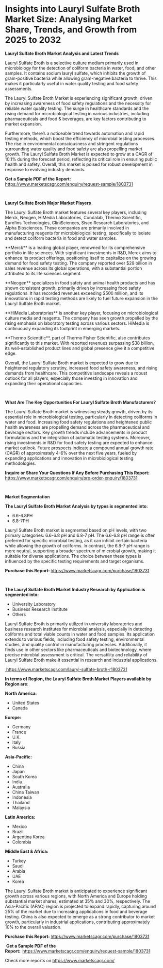 <p><h1>Insights into Lauryl Sulfate Broth Market Size: Analysing Market Share, Trends, and Growth from 2025 to 2032</h1></p><p><strong>Lauryl Sulfate Broth Market Analysis and Latest Trends</strong></p>
<p><p>Lauryl Sulfate Broth is a selective culture medium primarily used in microbiology for the detection of coliform bacteria in water, food, and other samples. It contains sodium lauryl sulfate, which inhibits the growth of gram-positive bacteria while allowing gram-negative bacteria to thrive. This makes it particularly useful in water quality testing and food safety assessments.</p><p>The Lauryl Sulfate Broth Market is experiencing significant growth, driven by increasing awareness of food safety regulations and the necessity for reliable water quality testing. The surge in healthcare standards and the rising demand for microbiological testing in various industries, including pharmaceuticals and food & beverages, are key factors contributing to market expansion. </p><p>Furthermore, there’s a noticeable trend towards automation and rapid testing methods, which boost the efficiency of microbial testing processes. The rise in environmental consciousness and stringent regulations surrounding water quality and food safety are also propelling market growth. The Lauryl Sulfate Broth Market is expected to grow at a CAGR of 10.1% during the forecast period, reflecting its critical role in ensuring public health and safety. Overall, this market is poised for robust development in response to evolving industry demands.</p></p>
<p><strong>Get a Sample PDF of the Report:&nbsp;</strong> <a href="https://www.marketscagr.com/enquiry/request-sample/1803731?utm_campaign=2808&utm_medium=2&utm_source=Github&utm_content=ia&utm_term=04032025&utm_id=lauryl-sulfate-broth">https://www.marketscagr.com/enquiry/request-sample/1803731</a></p>
<p>&nbsp;</p>
<p><strong>Lauryl Sulfate Broth Major Market Players</strong></p>
<p><p>The Lauryl Sulfate Broth market features several key players, including Merck, Neogen, HiMedia Laboratories, Condalab, Thermo Scientific, Eurofins Technologies, CliniSciences, Sisco Research Laboratories, and Alpha Biosciences. These companies are primarily involved in manufacturing reagents for microbiological testing, specifically to isolate and detect coliform bacteria in food and water samples.</p><p>**Merck** is a leading global player, renowned for its comprehensive portfolio in life sciences. With significant investments in R&D, Merck aims to enhance its product offerings, positioning itself to capitalize on the growing demand for food safety testing. The company reported over $26 billion in sales revenue across its global operations, with a substantial portion attributed to its life sciences segment.</p><p>**Neogen** specializes in food safety and animal health products and has shown consistent growth, primarily driven by increasing food safety regulations. It has recorded revenues exceeding $500 million, and its innovations in rapid testing methods are likely to fuel future expansion in the Lauryl Sulfate Broth market.</p><p>**HiMedia Laboratories** is another key player, focusing on microbiological culture media and reagents. The company has seen growth propelled by the rising emphasis on laboratory testing across various sectors. HiMedia is continuously expanding its footprint in emerging markets.</p><p>**Thermo Scientific**, part of Thermo Fisher Scientific, also contributes significantly to this market. With reported revenues surpassing $38 billion, its well-established product lines and global presence give it a competitive edge.</p><p>Overall, the Lauryl Sulfate Broth market is expected to grow due to heightened regulatory scrutiny, increased food safety awareness, and rising demands from healthcare. This competitive landscape reveals a robust outlook for all players, especially those investing in innovation and expanding their operational capacities.</p></p>
<p>&nbsp;</p>
<p><strong>What Are The Key Opportunities For Lauryl Sulfate Broth Manufacturers?</strong></p>
<p><p>The Lauryl Sulfate Broth market is witnessing steady growth, driven by its essential role in microbiological testing, particularly in detecting coliforms in water and food. Increasing food safety regulations and heightened public health awareness are propelling demand across the pharmaceutical and beverage sectors. Key growth trends include advancements in product formulations and the integration of automatic testing systems. Moreover, rising investments in R&D for food safety testing are expected to enhance market outlook. Future prospects indicate a compound annual growth rate (CAGR) of approximately 4-6% over the next five years, fueled by expanding applications and innovation in microbiological testing methodologies.</p></p>
<p><strong>Inquire or Share Your Questions If Any Before Purchasing This Report:</strong> <a href="https://www.marketscagr.com/enquiry/pre-order-enquiry/1803731?utm_campaign=2808&utm_medium=2&utm_source=Github&utm_content=ia&utm_term=04032025&utm_id=lauryl-sulfate-broth">https://www.marketscagr.com/enquiry/pre-order-enquiry/1803731</a></p>
<p>&nbsp;</p>
<p><strong>Market Segmentation</strong></p>
<p><strong>The Lauryl Sulfate Broth Market Analysis by types is segmented into:</strong></p>
<p><ul><li>6.6-6.8PH</li><li>6.8-7PH</li></ul></p>
<p><p>Lauryl Sulfate Broth market is segmented based on pH levels, with two primary categories: 6.6-6.8 pH and 6.8-7 pH. The 6.6-6.8 pH range is often preferred for specific microbial testing, as it can inhibit certain bacteria while allowing the growth of coliforms. In contrast, the 6.8-7 pH range is more neutral, supporting a broader spectrum of microbial growth, making it suitable for diverse applications. The choice between these types is influenced by the specific testing requirements and target organisms.</p></p>
<p><strong>Purchase this Report:&nbsp;</strong><a href="https://www.marketscagr.com/purchase/1803731?utm_campaign=2808&utm_medium=2&utm_source=Github&utm_content=ia&utm_term=04032025&utm_id=lauryl-sulfate-broth">https://www.marketscagr.com/purchase/1803731</a></p>
<p>&nbsp;</p>
<p><strong>The Lauryl Sulfate Broth Market Industry Research by Application is segmented into:</strong></p>
<p><ul><li>University Laboratory</li><li>Business Research Institute</li><li>Others</li></ul></p>
<p><p>Lauryl Sulfate Broth is primarily utilized in university laboratories and business research institutes for microbial analysis, especially in detecting coliforms and total viable counts in water and food samples. Its application extends to various fields, including food safety testing, environmental studies, and quality control in manufacturing processes. Additionally, it finds use in other sectors like pharmaceuticals and biotechnology, where precise microbial assessment is critical. The versatility and reliability of Lauryl Sulfate Broth make it essential in research and industrial applications.</p></p>
<p><a href="https://www.marketscagr.com/lauryl-sulfate-broth-r1803731?utm_campaign=2808&utm_medium=2&utm_source=Github&utm_content=ia&utm_term=04032025&utm_id=lauryl-sulfate-broth">&nbsp;https://www.marketscagr.com/lauryl-sulfate-broth-r1803731</a></p>
<p><strong>In terms of Region, the Lauryl Sulfate Broth Market Players available by Region are:</strong></p>
<p>
    <p> <strong> North America: </strong>
        <ul>
            <li>United States</li>
            <li>Canada</li>
        </ul>
        </p> 
    <p> <strong> Europe: </strong>
        <ul>
            <li>Germany</li>
            <li>France</li>
            <li>U.K.</li>
            <li>Italy</li>
            <li>Russia</li>
        </ul>
        </p> 
    <p> <strong> Asia-Pacific: </strong>
        <ul>
            <li>China</li>
            <li>Japan</li>
            <li>South Korea</li>
            <li>India</li>
            <li>Australia</li>
            <li>China Taiwan</li>
            <li>Indonesia</li>
            <li>Thailand</li>
            <li>Malaysia</li>
        </ul>
        </p> 
    <p> <strong> Latin America: </strong>
        <ul>
            <li>Mexico</li>
            <li>Brazil</li>
            <li>Argentina Korea</li>
            <li>Colombia</li>
        </ul>
        </p> 
    <p> <strong> Middle East & Africa: </strong>
        <ul>
            <li>Turkey</li>
            <li>Saudi</li>
            <li>Arabia</li>
            <li>UAE</li>
            <li>Korea</li>
        </ul>
    </p>
    </p>
<p><p>The Lauryl Sulfate Broth market is anticipated to experience significant growth across various regions, with North America and Europe holding substantial market shares, estimated at 35% and 30%, respectively. The Asia-Pacific (APAC) region is projected to expand rapidly, capturing around 25% of the market due to increasing applications in food and beverage testing. China is also expected to emerge as a strong contributor to market growth, particularly in industrial applications, contributing approximately 10% to the overall valuation.</p></p>
<p><strong>Purchase this Report: </strong><a href="https://www.marketscagr.com/purchase/1803731?utm_campaign=2808&utm_medium=2&utm_source=Github&utm_content=ia&utm_term=04032025&utm_id=lauryl-sulfate-broth">https://www.marketscagr.com/purchase/1803731</a></p>
<p>&nbsp;<strong>Get a Sample PDF of the Report:&nbsp;&nbsp;</strong><a href="https://www.marketscagr.com/enquiry/request-sample/1803731?utm_campaign=2808&utm_medium=2&utm_source=Github&utm_content=ia&utm_term=04032025&utm_id=lauryl-sulfate-broth">https://www.marketscagr.com/enquiry/request-sample/1803731</a></p>
<p><strong></strong></p>
<p>Check more reports on <a href="https://www.marketscagr.com/?utm_campaign=2808&utm_medium=2&utm_source=Github&utm_content=ia&utm_term=04032025&utm_id=lauryl-sulfate-broth">https://www.marketscagr.com/</a></p>